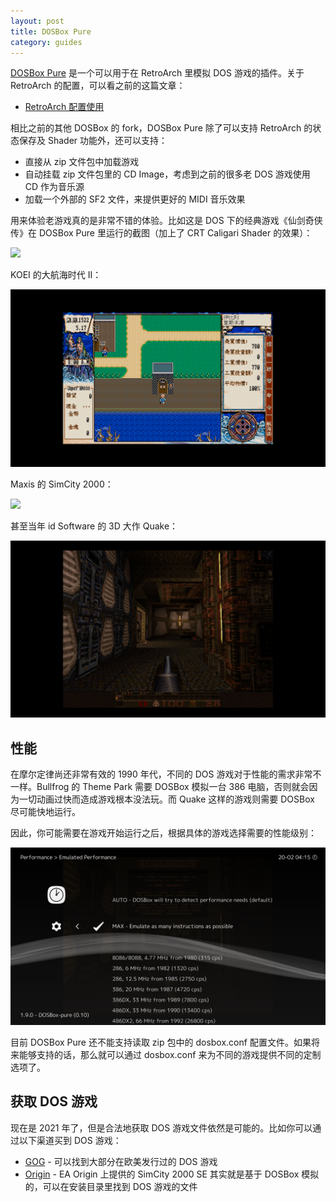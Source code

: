 ```yaml
---
layout: post
title: DOSBox Pure
category: guides
---
```


[DOSBox Pure](https://github.com/schellingb/dosbox-pure) 是一个可以用于在 RetroArch 里模拟 DOS 游戏的插件。关于 RetroArch 的配置，可以看之前的这篇文章：

* [RetroArch 配置使用](https://livid.v2ex.com/guides/2021/01/08/retroarch.html)

相比之前的其他 DOSBox 的 fork，DOSBox Pure 除了可以支持 RetroArch 的状态保存及 Shader 功能外，还可以支持：

* 直接从 zip 文件包中加载游戏
* 自动挂载 zip 文件包里的 CD Image，考虑到之前的很多老 DOS 游戏使用 CD 作为音乐源
* 加载一个外部的 SF2 文件，来提供更好的 MIDI 音乐效果

用来体验老游戏真的是非常不错的体验。比如这是 DOS 下的经典游戏《仙剑奇侠传》在 DOSBox Pure 里运行的截图（加上了 CRT Caligari Shader 的效果）：

![](/images/dos-pal.png)

KOEI 的大航海时代 II：

![](/images/dos-uncharted-waters-ii.png)

Maxis 的 SimCity 2000：

![](/images/dos-sc2k.png)

甚至当年 id Software 的 3D 大作 Quake：

![](/images/dos-quake.png)

## 性能

在摩尔定律尚还非常有效的 1990 年代，不同的 DOS 游戏对于性能的需求非常不一样。Bullfrog 的 Theme Park 需要 DOSBox 模拟一台 386 电脑，否则就会因为一切动画过快而造成游戏根本没法玩。而 Quake 这样的游戏则需要 DOSBox 尽可能快地运行。

因此，你可能需要在游戏开始运行之后，根据具体的游戏选择需要的性能级别：

![](/images/dos-cycles.png)

目前 DOSBox Pure 还不能支持读取 zip 包中的 dosbox.conf 配置文件。如果将来能够支持的话，那么就可以通过 dosbox.conf 来为不同的游戏提供不同的定制选项了。

## 获取 DOS 游戏

现在是 2021 年了，但是合法地获取 DOS 游戏文件依然是可能的。比如你可以通过以下渠道买到 DOS 游戏：

* [GOG](https://www.gog.com/) - 可以找到大部分在欧美发行过的 DOS 游戏
* [Origin](https://www.origin.com/) - EA Origin 上提供的 SimCity 2000 SE 其实就是基于 DOSBox 模拟的，可以在安装目录里找到 DOS 游戏的文件